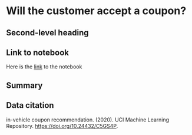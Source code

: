 # Will the customer accept a coupon?

## Second-level heading

## Link to notebook
Here is the [link](prompt.ipynb) to the notebook

## Summary

## Data citation
in-vehicle coupon recommendation. (2020). UCI Machine Learning Repository. https://doi.org/10.24432/C5GS4P.